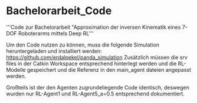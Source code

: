 # Bachelorarbeit_Code
'''Code zur Bachelorarbeit "Approximation der inversen Kinematik eines 7-DOF Roboterarms mittels Deep RL'''

Um den Code nutzen zu können, muss die folgende Simulation heruntergeladen und installiert werden: https://github.com/erdalpekel/panda_simulation
Zusätzlich müssen die srv files in der Catkin Workspace entsprechend hinterlegt werden und die RL-Modelle gespeichert und die Referenz in den main_agent dateien angepasst werden.

Großteils ist der den Agenten zugrundeliegende Code identisch, deswegen wurden nur RL-Agent1 und RL-Agent5_a=0.5 entsprechend dokumentiert.
